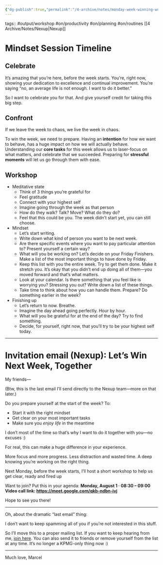 ```yaml
---
{"dg-publish":true,"permalink":"/4-archive/notes/monday-week-winning-workshop/","dgHomeLink":true,"dgPassFrontmatter":false}
---
```



tags:: #output/workshop #on/productivity #on/planning #on/routines [[4 Archive/Notes/Nexup|Nexup]]

# Mindset Session Timeline
## Celebrate
It’s amazing that you’re here, before the week starts. You’re, right now, showing your dedication to excellence and continual improvement. You’re saying “no, an average life is not enough. I want to do it better.”

So I want to celebrate you for that. And give yourself credit for taking this big step.

## Confront
If we leave the week to chaos, we live the week in chaos.

To win the week, we need to prepare.
Having an **intention** for how we want to behave, has a huge impact on how we will actually behave.
Understanding our **core tasks** for this week allows us to laser-focus on what matters, and celebrate that we succeeded.
Preparing for **stressful moments** will let us go through them with ease.

## Workshop
- Meditative state
	- Think of 3 things you’re grateful for
	- Feel gratitude
	- Connect with your highest self
	- Imagine going through the week as that person
	- How do they walk? Talk? Move? What do they do?
	- Feel that this could be you. The week didn’t start yet, you can still choose.
- Mindset
	- Let’s start writing.
	- Write down what kind of person you want to be next week.
	- Are there specific events where you want to pay particular attention to? Present yourself a certain way?
	- What will you be working on? Let’s decide on your Friday Finishers. Make a list of the most important things to have done by Friday.
	- Keep this list with you the entire week. Try to get them done. Make it stretch you. It’s okay that you didn’t end up doing all of them—you moved forward and that’s what matters.
	- Look at your calendar. Is there something that you feel like is worrying you? Stressing you out? Write down a list of these things.
	- Take time to think about how you can handle them. Prepare? Do something earlier in the week?
- Finishing up
	- Let’s return to now. Breathe.
	- Imagine the day ahead going perfectly. Hour by hour.
	- What will you be grateful for at the end of the day? Try to find something.
	- Decide, for yourself, right now, that you’ll try to be your highest self today.

***
# Invitation email (Nexup): Let’s Win Next Week, Together
My friends—

(Btw, this is the last email I’ll send directly to the Nexup team—more on that later.)

Do you prepare yourself at the start of the week? To:
- Start it with the right mindset
- Get clear on your most important tasks
- Make sure you *enjoy life* in the meantime

I don’t most of the time so that’s why I want to do it together with you—no excuses :)

For real, this can make a huge difference in your experience.

More focus and more progress.
Less distraction and wasted time.
A deep knowing you’re working on the right thing.

Next Monday, before the week starts, I’ll host a short workshop to help us get clear, ready and fired up

Want to join? Put this in your agenda:
**Monday, August 1 · 08:30 – 09:00**
**Video call link: https://meet.google.com/qkb-ndbn-ivj**

Hope to see you there!

***

Oh, about the dramatic “last email” thing:

I don’t want to keep spamming all of you if you’re not interested in this stuff.

So I’ll move this to a proper mailing list. If you want to keep hearing from me, [join here](https://landing.mailerlite.com/webforms/landing/i2n1t4). You can also send it to friends or remove yourself from the list at any time. It’s no longer a KPMG-only thing now :)

***

Much love,
Marcel